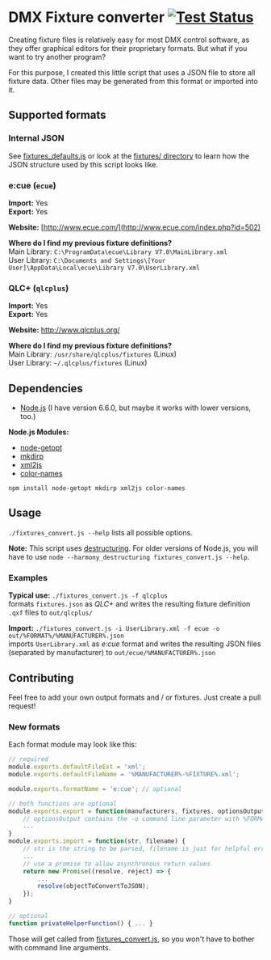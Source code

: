 # DMX Fixture converter [![Test Status](https://travis-ci.org/FloEdelmann/fixture-converter.svg?branch=master)](https://travis-ci.org/FloEdelmann/fixture-converter)

Creating fixture files is relatively easy for most DMX control software, as they offer graphical editors for their proprietary formats. But what if you want to try another program?

For this purpose, I created this little script that uses a JSON file to store all fixture data. Other files may be generated from this format or imported into it.


## Supported formats

### Internal JSON

See [fixtures_defaults.js](fixtures_defaults.js) or look at the [fixtures/ directory](fixtures/) to learn how the JSON structure used by this script looks like.

### e:cue (`ecue`)

**Import:** Yes  
**Export:** Yes

**Website:** [http://www.ecue.com/](http://www.ecue.com/index.php?id=502)

**Where do I find my previous fixture definitions?**  
Main Library: `C:\ProgramData\ecue\Library V7.0\MainLibrary.xml`  
User Library: `C:\Documents and Settings\[Your User]\AppData\Local\ecue\Library V7.0\UserLibrary.xml`

### QLC+ (`qlcplus`)

**Import:** Yes  
**Export:** Yes

**Website:** http://www.qlcplus.org/

**Where do I find my previous fixture definitions?**  
Main Library: `/usr/share/qlcplus/fixtures` (Linux)  
User Library: `~/.qlcplus/fixtures` (Linux)


## Dependencies

* [Node.js](https://nodejs.org/en/) (I have version 6.6.0, but maybe it works with lower versions, too.)

**Node.js Modules:**
* [node-getopt](https://www.npmjs.com/package/node-getopt)
* [mkdirp](https://www.npmjs.com/package/mkdirp)
* [xml2js](https://github.com/Leonidas-from-XIV/node-xml2js)
* [color-names](https://www.npmjs.com/package/color-names)

```
npm install node-getopt mkdirp xml2js color-names
```

## Usage

`./fixtures_convert.js --help` lists all possible options.

**Note:** This script uses [destructuring](http://stackoverflow.com/questions/17379277/destructuring-in-node-js). For older versions of Node.js, you will have to use `node --harmony_destructuring fixtures_convert.js --help`.

### Examples

**Typical use:** `./fixtures_convert.js -f qlcplus`  
formats `fixtures.json` as *QLC+* and writes the resulting fixture definition `.qxf` files to `out/qlcplus/`

**Import:** `./fixtures_convert.js -i UserLibrary.xml -f ecue -o out/%FORMAT%/%MANUFACTURER%.json`  
imports `UserLibrary.xml` as *e:cue* format and writes the resulting JSON files (separated by manufacturer) to `out/ecue/%MANUFACTURER%.json`


## Contributing

Feel free to add your own output formats and / or fixtures. Just create a pull request!

### New formats

Each format module may look like this:

```js
// required
module.exports.defaultFileExt = 'xml';
module.exports.defaultFileName = '%MANUFACTURER%-%FIXTURE%.xml';

module.exports.formatName = 'e:cue'; // optional

// both functions are optional
module.exports.export = function(manufacturers, fixtures, optionsOutput) {
    // optionsOutput contains the -o command line parameter with %FORMAT% already replaced
    ...
}
module.exports.import = function(str, filename) {
    // str is the string to be parsed, filename is just for helpful error messages
    ...
    // use a promise to allow asynchronous return values
    return new Promise((resolve, reject) => {
        ...
        resolve(objectToConvertToJSON);
    });
}

// optional
function privateHelperFunction() { ... }
```

Those will get called from [fixtures_convert.js](fixtures_convert.js), so you won't have to bother with command line arguments.
